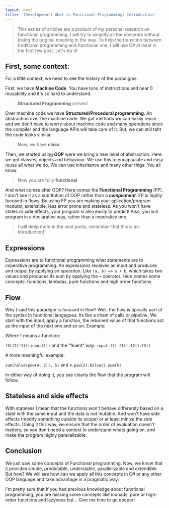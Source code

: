 ```yaml
---
layout: post
title: '[Development] What is Functional Programming: Introduction'
---
```


> This series of articles are a product of my personal research on functional programming. 
I will try to simplify all the concepts without losing the original meaning in the way.
To help the transition between traditional programming and functional one, I will use C# at least
in the first few post.
Let's try it!

<!--more-->

## First, some context:

For a little context, we need to see the history of the paradigms. 

First, we have **Machine Code**. You have tons of instructions and near 0 reusability
and it's so hard to understand.

> **Structured Programming** arrives!

Over machine code we have **Structured/Procedural programming**. An abstraction
over the machine code. We got methods we can easily reuse and we
don't have to worry about machine code and many operations since the compiler
and the language APIs will take care of it. But, we can still taht the code looks similar.

> Now, we have **class**

Then, we started using **OOP** were we bring a new level of abstraction. Here we got classes,
objects and behaviour. We use this to encapsulate and easy reuse all what we do. We can use inheritance
and many other thigs. You all know.

> Now you are fully **functional**

And what comes after OOP? Here comes the **Functional Programming** (FP). I don't see it as a
subtitution of OOP rather than a _**complement**_. FP is highly focused
in flows. By using FP you are making your aplication/program modular, extensible, less error prone
and stateless. As you won't have states or side effects, your program si also easily to predict!
Also, you will program in a declarative way, rather than a imperative one.

> I will deep more in the next posts, remember that this is an Introduction!

## Expressions

Expressions are to functional programming what statements are to imperative programming.
An expressions receives an input and produces and output by applying an operation.
Like ``(a, b) => a + b``, which takes two values and produces its sum by applying the
``+`` operator. Here comes some concepts: functions, lambdas, pure functions and 
high order functions.

## Flow

Why I said this paradigm is focused in flow? Well, the flow is tipically part
of the syntax in functional langagues. Its like a chain of calls or pipeline. We start 
with the input, apply a function, the returned value of that functions act as the input 
of the next one and so on. Example:

Where f means a function: 

``f3(f2(f1(f(input))))`` and the "fluent" way: ``input.f().f1().f2().f3()``

A more meaningful example:

``sum(halve(pow(4, 2)), 5)`` and ``4.pow(2).halve().sum(5)``

In either way of doing it, you see clearly the flow that the program will follow. 

## Stateless and side effects

With stateless I mean that the functions won't behave differently based on a state 
with the same input and the data is not mutable. And won't have 
side effects (modify something outside its scope) or at least minize the side effects.
Doing it this way, we ensure that the order of evaluation doesn't matters, 
so you don't need a context to understand whats going on, and 
make the program highly parallelizable.

## Conclusion

We just saw some concepts of Functional programming. Now, we know that it provides
simple, predictable, understable, parallelizable and extendible. But how? We will
see how can we apply all this concepts in C# or any other OOP language and take
advantage in a pragmatic way.

I'm pretty sure that If you had previous knowledge about functional programming,
you are missing some concepts like monads, pure or high-order functions and lazyness but...
Give me time to go deeper!
